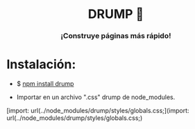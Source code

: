 <h1 align="center">DRUMP 🥁</h1>
<h3 align="center">¡Construye páginas más rápido!</h3>

# Instalación:

- $ [npm install drump](https://www.npmjs.com/package/drump)

- Importar en un archivo ".css" drump de node_modules.

[import: url(../node_modules/drump/styles/globals.css;](import: url(../node_modules/drump/styles/globals.css;)
